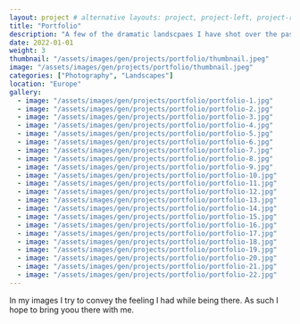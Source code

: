 ```yaml
---
layout: project # alternative layouts: project, project-left, project-right, project-top
title: "Portfolio"
description: "A few of the dramatic landscpaes I have shot over the past couple of years."
date: 2022-01-01
weight: 3
thumbnail: "/assets/images/gen/projects/portfolio/thumbnail.jpeg"
image: "/assets/images/gen/projects/portfolio/thumbnail.jpeg"
categories: ["Photography", "Landscapes"]
location: "Europe"
gallery:
  - image: "/assets/images/gen/projects/portfolio/portfolio-1.jpg"
  - image: "/assets/images/gen/projects/portfolio/portfolio-2.jpg"
  - image: "/assets/images/gen/projects/portfolio/portfolio-3.jpg"
  - image: "/assets/images/gen/projects/portfolio/portfolio-4.jpg"
  - image: "/assets/images/gen/projects/portfolio/portfolio-5.jpg"
  - image: "/assets/images/gen/projects/portfolio/portfolio-6.jpg"
  - image: "/assets/images/gen/projects/portfolio/portfolio-7.jpg"
  - image: "/assets/images/gen/projects/portfolio/portfolio-8.jpg"
  - image: "/assets/images/gen/projects/portfolio/portfolio-9.jpg"
  - image: "/assets/images/gen/projects/portfolio/portfolio-10.jpg"
  - image: "/assets/images/gen/projects/portfolio/portfolio-11.jpg"
  - image: "/assets/images/gen/projects/portfolio/portfolio-12.jpg"
  - image: "/assets/images/gen/projects/portfolio/portfolio-13.jpg"
  - image: "/assets/images/gen/projects/portfolio/portfolio-14.jpg"
  - image: "/assets/images/gen/projects/portfolio/portfolio-15.jpg"
  - image: "/assets/images/gen/projects/portfolio/portfolio-16.jpg"
  - image: "/assets/images/gen/projects/portfolio/portfolio-17.jpg"
  - image: "/assets/images/gen/projects/portfolio/portfolio-18.jpg"
  - image: "/assets/images/gen/projects/portfolio/portfolio-19.jpg"
  - image: "/assets/images/gen/projects/portfolio/portfolio-20.jpg"
  - image: "/assets/images/gen/projects/portfolio/portfolio-21.jpg"
  - image: "/assets/images/gen/projects/portfolio/portfolio-22.jpg"
---
```


In my images I try to convey the feeling I had while being there. As such I hope to bring yoou there with me.